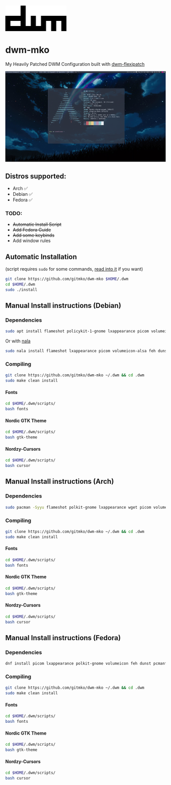 ![image](images/dwm-logo.png)

# dwm-mko

My Heavily Patched DWM Configuration built with [dwm-flexipatch](https://github.com/bakkeby/dwm-flexipatch)

![image](images/dwm-desktop.png)

## Distros supported:
  - Arch ✅
  - Debian ✅
  - Fedora ✅

### TODO:

- ~~Automatic Install Script~~
- ~~Add Fedora Guide~~
- ~~Add some keybinds~~
- Add window rules

## Automatic Installation

(script requires `sudo` for some commands, [read into it](https://github.com/gitmko/dwm-mko/blob/master/install) if you want)

```bash
git clone https://github.com/gitmko/dwm-mko $HOME/.dwm
cd $HOME/.dwm
sudo ./install
```

## Manual Install instructions (Debian)

### Dependencies

```bash
sudo apt install flameshot policykit-1-gnome lxappearance picom volumeicon-alsa feh dunst pcmanfm alacritty suckless-tools make gcc libx11-dev libxft-dev libxinerama-dev xorg zip unzip fonts-roboto -y
```

Or with [nala](https://github.com/volitank/nala)

```bash
sudo nala install flameshot lxappearance picom volumeicon-alsa feh dunst pcmanfm alacritty suckless-tools make gcc libx11-dev libxft-dev libxinerama-dev xorg zip unzip fonts-roboto -y
```

### Compiling 

```bash
git clone https://github.com/gitmko/dwm-mko ~/.dwm && cd .dwm
sudo make clean install
```

#### Fonts

```bash
cd $HOME/.dwm/scripts/
bash fonts
```

#### Nordic GTK Theme

```bash
cd $HOME/.dwm/scripts/
bash gtk-theme
```

#### Nordzy-Cursors

```bash
cd $HOME/.dwm/scripts/
bash cursor
```

## Manual Install instructions (Arch)

### Dependencies

```bash
sudo pacman -Syyu flameshot polkit-gnome lxappearance wget picom volumeicon dunst feh pcmanfm alacritty dmenu xorg-xinit xorg ttf-roboto --noconfirm
```
### Compiling

```bash
git clone https://github.com/gitmko/dwm-mko ~/.dwm && cd .dwm
sudo make clean install
```

#### Fonts

```bash
cd $HOME/.dwm/scripts/
bash fonts
```

#### Nordic GTK Theme

```bash
cd $HOME/.dwm/scripts/
bash gtk-theme
```

#### Nordzy-Cursors

```bash
cd $HOME/.dwm/scripts/
bash cursor
```

## Manual Install instructions (Fedora)

### Dependencies

```bash
dnf install picom lxappearance polkit-gnome volumeicon feh dunst pcmanfm alacritty dmenu rofi make gcc libX11-devel libXft-devel libXinerama-devel libXrandr-devel xorg-x11-xinit-session unzip zip google-roboto-fonts flameshot -y
```
### Compiling

```bash
git clone https://github.com/gitmko/dwm-mko ~/.dwm && cd .dwm
sudo make clean install
```

#### Fonts

```bash
cd $HOME/.dwm/scripts/
bash fonts
```

#### Nordic GTK Theme

```bash
cd $HOME/.dwm/scripts/
bash gtk-theme
```

#### Nordzy-Cursors

```bash
cd $HOME/.dwm/scripts/
bash cursor
```